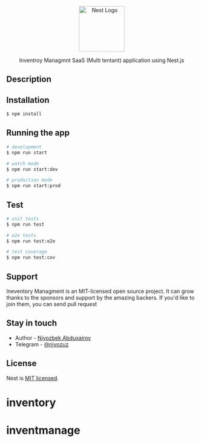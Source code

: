 <p align="center">
  <a href="http://nestjs.com/" target="blank"><img src="https://nestjs.com/img/logo-small.svg" width="120" alt="Nest Logo" /></a>
</p>

[circleci-image]: https://img.shields.io/circleci/build/github/nestjs/nest/master?token=abc123def456
[circleci-url]: https://circleci.com/gh/nestjs/nest
  
  <p align="center">Inventroy Managmnt SaaS (Multi tentant) application using Nest.js</p>
    <p align="center">

## Description


## Installation

```bash
$ npm install
```

## Running the app

```bash
# development
$ npm run start

# watch mode
$ npm run start:dev

# production mode
$ npm run start:prod
```

## Test

```bash
# unit tests
$ npm run test

# e2e tests
$ npm run test:e2e

# test coverage
$ npm run test:cov
```

## Support

Ineventory Managment is an MIT-licensed open source project. It can grow thanks to the sponsors and support by the amazing backers. If you'd like to join them, you can send pull request

## Stay in touch

- Author - [Niyozbek Abduxairov](https://instagram.com/niyozneo)
- Telegram - [@niyozuz](https://t.me/niyozuz)

## License

  Nest is [MIT licensed](https://github.com/NiyozNeo/inventmanage/blob/main/LICENSE).
# inventory
# inventmanage
